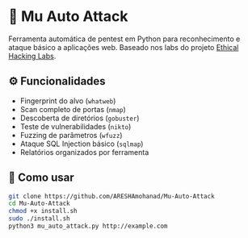 # 🧠 Mu Auto Attack

Ferramenta automática de pentest em Python para reconhecimento e ataque básico a aplicações web. Baseado nos labs do projeto [Ethical Hacking Labs](https://github.com/Samsar4/Ethical-Hacking-Labs).

## ⚙️ Funcionalidades

- Fingerprint do alvo (`whatweb`)
- Scan completo de portas (`nmap`)
- Descoberta de diretórios (`gobuster`)
- Teste de vulnerabilidades (`nikto`)
- Fuzzing de parâmetros (`wfuzz`)
- Ataque SQL Injection básico (`sqlmap`)
- Relatórios organizados por ferramenta

## 🚀 Como usar

```bash
git clone https://github.com/ARESHAmohanad/Mu-Auto-Attack
cd Mu-Auto-Attack
chmod +x install.sh
sudo ./install.sh
python3 mu_auto_attack.py http://example.com


